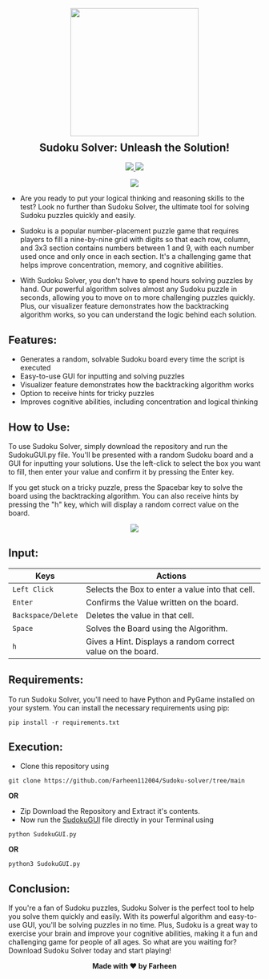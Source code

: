 <p align="center">
  <img src="https://github.com/Farheen112004/Sudoku-solver/blob/main/thumbnail.png" width="256" height="256">
  <h2 align="center" style="margin-top: -4px !important;">Sudoku Solver: Unleash the Solution!</h2>
  <p align="center">
    <a href="https://github.com/Farheen112004/Sudoku-solver/blob/main/LICENSE">
      <img src="https://img.shields.io/badge/license-MIT-informational">
    </a>
    <a href="https://www.python.org/">
    	<img src="https://img.shields.io/badge/python-v3.8-informational">
    </a>
  </p>
</p>
<p align="center">
	<img src="http://ForTheBadge.com/images/badges/made-with-python.svg">
</p>



- Are you ready to put your logical thinking and reasoning skills to the test? Look no further than Sudoku Solver, the ultimate tool for solving Sudoku puzzles quickly and easily.

- Sudoku is a popular number-placement puzzle game that requires players to fill a nine-by-nine grid with digits so that each row, column, and 3x3 section contains numbers between 1 and 9, with each number used once and only once in each section. It's a challenging game that helps improve concentration, memory, and cognitive abilities.

- With Sudoku Solver, you don't have to spend hours solving puzzles by hand. Our powerful algorithm solves almost any Sudoku puzzle in seconds, allowing you to move on to more challenging puzzles quickly. Plus, our visualizer feature demonstrates how the backtracking algorithm works, so you can understand the logic behind each solution.

## Features:
- Generates a random, solvable Sudoku board every time the script is executed
- Easy-to-use GUI for inputting and solving puzzles
- Visualizer feature demonstrates how the backtracking algorithm works
- Option to receive hints for tricky puzzles
- Improves cognitive abilities, including concentration and logical thinking

## How to Use:
To use Sudoku Solver, simply download the repository and run the SudokuGUI.py file. You'll be presented with a random Sudoku board and a GUI for inputting your solutions. Use the left-click to select the box you want to fill, then enter your value and confirm it by pressing the Enter key.

If you get stuck on a tricky puzzle, press the Spacebar key to solve the board using the backtracking algorithm. You can also receive hints by pressing the "h" key, which will display a random correct value on the board.

<p align="center">
	<img src="https://github.com/Farheen112004/Sudoku-solver/blob/main/Visualizer.gif">
</p>

## Input:

| Keys              | Actions                                                         |
|-------------------|-----------------------------------------------------------------|
| `Left Click`      | Selects the Box to enter a value into that cell.                |
| `Enter`           | Confirms the Value written on the board.     |
| `Backspace/Delete`| Deletes the value in that cell.                                 |
| `Space`           | Solves the Board using the Algorithm.                           |
| `h`               | Gives a Hint. Displays a random correct value on the board.     |

## Requirements:
To run Sudoku Solver, you'll need to have Python and PyGame installed on your system. You can install the necessary requirements using pip:
```
pip install -r requirements.txt
```

## Execution:
- Clone this repository using
```
git clone https://github.com/Farheen112004/Sudoku-solver/tree/main
```
**OR**
- Zip Download the Repository and Extract it's contents.
- Now run the [SudokuGUI](https://github.com/Farheen112004/Sudoku-solver/blob/main/SudokuGUI.py) file directly in your Terminal using
```
python SudokuGUI.py
```
**OR**
```
python3 SudokuGUI.py
```

## Conclusion:
If you're a fan of Sudoku puzzles, Sudoku Solver is the perfect tool to help you solve them quickly and easily. With its powerful algorithm and easy-to-use GUI, you'll be solving puzzles in no time. Plus, Sudoku is a great way to exercise your brain and improve your cognitive abilities, making it a fun and challenging game for people of all ages. So what are you waiting for? Download Sudoku Solver today and start playing!

<p align='center'><b>Made with ❤ by Farheen</b></p>
